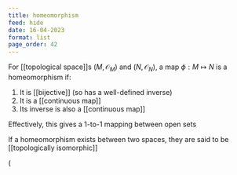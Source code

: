 ```yaml
---
title: homeomorphism
feed: hide
date: 16-04-2023
format: list
page_order: 42
---
```



For [[topological space]]s $(M, \mathcal O_M)$ and $(N, \mathcal O_N)$, a map $\phi: M\mapsto N$ is a homeomorphism if:
1. It is [[bijective]] (so has a well-defined inverse)
2. It is a [[continuous map]]
3. Its inverse is also a [[continuous map]]

Effectively, this gives a 1-to-1 mapping between open sets

If a homeomorphism exists between two spaces, they are said to be [[topologically isomorphic]]

\(